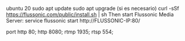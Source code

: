 ubuntu 20
sudo apt update
sudo apt upgrade (si es necesario)
curl -sSf https://flussonic.com/public/install.sh | sh
Then start Flussonic Media Server:
service flussonic start
http://FLUSSONIC-IP:80/

port
http 80;
http 8080;
rtmp 1935;
rtsp 554;
